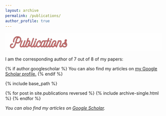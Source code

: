 ```yaml
---
layout: archive
permalink: /publications/
author_profile: true
---
```


![](/_pages/4.png)

I am the corresponding author of 7 out of 8 of my papers:

{% if author.googlescholar %}
  You can also find my articles on <u><a href="{{[author.googlescholar](https://scholar.google.com/citations?user=1dp-SB4AAAAJ&hl=en)}}">my Google Scholar profile</a>.</u>
{% endif %}

{% include base_path %}

{% for post in site.publications reversed %}
  {% include archive-single.html %}
{% endfor %}

_You can also find my articles on [Google Scholar](https://scholar.google.com/citations?user=1dp-SB4AAAAJ&hl=en)._
